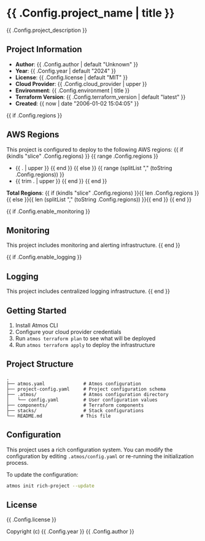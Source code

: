 # {{ .Config.project_name | title }}

{{ .Config.project_description }}

## Project Information

- **Author**: {{ .Config.author | default "Unknown" }}
- **Year**: {{ .Config.year | default "2024" }}
- **License**: {{ .Config.license | default "MIT" }}
- **Cloud Provider**: {{ .Config.cloud_provider | upper }}
- **Environment**: {{ .Config.environment | title }}
- **Terraform Version**: {{ .Config.terraform_version | default "latest" }}
- **Created**: {{ now | date "2006-01-02 15:04:05" }}

{{ if .Config.regions }}
## AWS Regions

This project is configured to deploy to the following AWS regions:
{{ if (kindIs "slice" .Config.regions) }}
{{ range .Config.regions }}
- {{ . | upper }}
{{ end }}
{{ else }}
{{ range (splitList "," (toString .Config.regions)) }}
- {{ trim . | upper }}
{{ end }}
{{ end }}

**Total Regions**: {{ if (kindIs "slice" .Config.regions) }}{{ len .Config.regions }}{{ else }}{{ len (splitList "," (toString .Config.regions)) }}{{ end }}
{{ end }}

{{ if .Config.enable_monitoring }}
## Monitoring

This project includes monitoring and alerting infrastructure.
{{ end }}

{{ if .Config.enable_logging }}
## Logging

This project includes centralized logging infrastructure.
{{ end }}

## Getting Started

1. Install Atmos CLI
2. Configure your cloud provider credentials
3. Run `atmos terraform plan` to see what will be deployed
4. Run `atmos terraform apply` to deploy the infrastructure

## Project Structure

```
.
├── atmos.yaml              # Atmos configuration
├── project-config.yaml     # Project configuration schema
├── .atmos/                 # Atmos configuration directory
│   └── config.yaml         # User configuration values
├── components/             # Terraform components
├── stacks/                 # Stack configurations
└── README.md              # This file
```

## Configuration

This project uses a rich configuration system. You can modify the configuration by editing `.atmos/config.yaml` or re-running the initialization process.

To update the configuration:

```bash
atmos init rich-project --update
```

## License

{{ .Config.license }}

Copyright (c) {{ .Config.year }} {{ .Config.author }}
